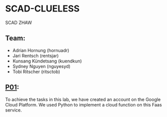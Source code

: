 # SCAD-CLUELESS
SCAD ZHAW

## Team:
- Adrian Hornung (hornuadr)
- Jari Rentsch (rentsjar)
- Kunsang Kündetsang (kuendkun)
- Sydney Nguyen (nguyesyd)
- Tobi Ritscher (ritsctob)


## [P01](/Labs/Lab01):
To achieve the tasks in this lab, we have created an account on the Google Cloud Platform. We used Python to implement a cloud function on this Faas service.
